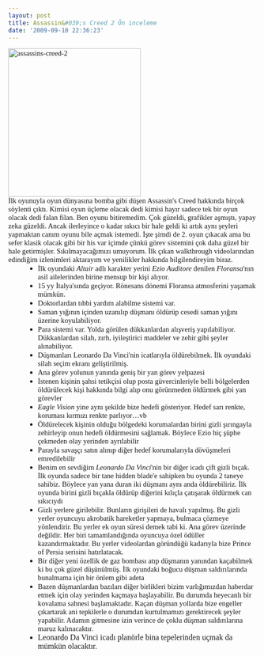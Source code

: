 ```yaml
---
layout: post
title: Assassin&#039;s Creed 2 Ön inceleme
date: '2009-09-10 22:36:23'
---
```


<p style="font-family:Calibri;font-size:11pt;margin:0;"><img class="aligncenter size-medium wp-image-89" title="assassins-creed-2" src="http://devdala.files.wordpress.com/2009/09/assassins-creed-21.jpg?w=268" alt="assassins-creed-2" width="268" height="300" /></p>
<p style="font-family:Calibri;font-size:11pt;margin:0;">İlk oyunuyla oyun dünyasına bomba gibi düşen Assassin's Creed hakkında birçok söylenti çıktı. Kimisi oyun üçleme olacak dedi kimisi hayır sadece tek bir oyun olacak dedi falan filan. Ben oyunu bitiremedim. Çok güzeldi, grafikler aşmıştı, yapay zeka güzeldi. Ancak ilerleyince o kadar sıkıcı bir hale geldi ki artık aynı şeyleri yapmaktan canım oyunu bile açmak istemedi. İşte şimdi de 2. oyun çıkacak ama bu sefer klasik olacak gibi bir his var içimde çünkü görev sistemini çok daha güzel bir hale getirmişler. Sıkılmayacağımızı umuyorum. İlk çıkan walkthrough videolarından edindiğim izlenimleri aktarayım ve yenilikler hakkında bilgilendireyim biraz.</p>

<ul style="margin-left:.375in;direction:ltr;unicode-bidi:embed;margin-top:0;margin-bottom:0;" type="disc">
	<li style="margin-top:0;margin-bottom:0;vertical-align:middle;"><span style="font-family:Calibri;font-size:11pt;">İlk oyundaki <em>Altair</em> adlı      karakter yerini <em>Ezio Auditore</em> denilen <em>Floransa</em>'nın asil ailelerinden      birine mensup bir kişi alıyor. </span></li>
	<li style="margin-top:0;margin-bottom:0;vertical-align:middle;"><span style="font-family:Calibri;font-size:11pt;">15 yy İtalya'sında geçiyor.      Rönesans dönemi Floransa atmosferini yaşamak mümkün.</span></li>
	<li style="margin-top:0;margin-bottom:0;vertical-align:middle;"><span style="font-family:Calibri;font-size:11pt;">Doktorlardan tıbbi yardım      alabilme sistemi var.</span></li>
	<li style="margin-top:0;margin-bottom:0;vertical-align:middle;"><span style="font-family:Calibri;font-size:11pt;">Saman yığının içinden uzanılıp      düşmanı öldürüp cesedi saman yığını üzerine koyulabiliyor.</span></li>
	<li style="margin-top:0;margin-bottom:0;vertical-align:middle;"><span style="font-family:Calibri;font-size:11pt;">Para sistemi var. Yolda      görülen dükkanlardan alışveriş yapılabiliyor. Dükkanlardan silah, zırh,      iyileştirici maddeler ve zehir gibi şeyler alınabiliyor.</span></li>
	<li style="margin-top:0;margin-bottom:0;vertical-align:middle;"><span style="font-family:Calibri;font-size:11pt;">Düşmanları Leonardo Da      Vinci'nin icatlarıyla öldürebilmek. İlk oyundaki silah seçim ekranı geliştirilmiş.</span></li>
	<li style="margin-top:0;margin-bottom:0;vertical-align:middle;"><span style="font-family:Calibri;font-size:11pt;">Ana görev yolunun yanında      geniş bir yan görev yelpazesi</span></li>
	<li style="margin-top:0;margin-bottom:0;vertical-align:middle;"><span style="font-family:Calibri;font-size:11pt;">İstenen kişinin şahsi      tetikçisi olup posta güvercinleriyle belli bölgelerden öldürülecek kişi      hakkında bilgi alıp onu görünmeden öldürmek gibi yan görevler</span></li>
	<li style="margin-top:0;margin-bottom:0;vertical-align:middle;"><span style="font-family:Calibri;font-size:11pt;"><em>Eagle Vision</em> yine aynı şekilde      bize hedefi gösteriyor. Hedef sarı renkte, koruması kırmızı renkte parlıyor…vb</span></li>
	<li style="margin-top:0;margin-bottom:0;vertical-align:middle;"><span style="font-family:Calibri;font-size:11pt;">Öldürelecek kişinin olduğu      bölgedeki korumalardan birini gizli şırıngayla zehirleyip onun hedefi      öldürmesini sağlamak. Böylece Ezio hiç şüphe çekmeden olay yerinden ayrılabilir</span></li>
	<li style="margin-top:0;margin-bottom:0;vertical-align:middle;"><span style="font-family:Calibri;font-size:11pt;">Parayla savaşçı satın alınıp      diğer hedef korumalarıyla dövüşmeleri emredilebilir</span></li>
	<li style="margin-top:0;margin-bottom:0;vertical-align:middle;"><span style="font-family:Calibri;font-size:11pt;">Benim en sevdiğim <em>Leonardo Da      Vinci</em>'nin bir diğer icadı çift gizli bıçak. İlk oyunda sadece bir tane      hidden blade'e sahipken bu oyunda 2 taneye sahibiz. Böylece yan yana duran      iki düşmanı aynı anda öldürebiliriz. İlk oyunda birini gizli bıçakla      öldürüp diğerini kılıçla çatışarak öldürmek can sıkıcıydı</span></li>
	<li style="margin-top:0;margin-bottom:0;vertical-align:middle;"><span style="font-family:Calibri;font-size:11pt;">Gizli yerlere girilebilir.      Bunların girişileri de havalı yapılmış. Bu gizli yerler oyuncuyu akrobatik      hareketler yapmaya, bulmaca çözmeye yönlendirir. Bu yerler ek oyun süresi      demek tabi ki. Ana görev üzerinde değildir. Her biri tamamlandığında      oyuncuya özel ödüller kazandırmaktadır. Bu yerler videolardan göründüğü      kadarıyla bize Prince of Persia serisini hatırlatacak. </span></li>
	<li style="margin-top:0;margin-bottom:0;vertical-align:middle;"><span style="font-family:Calibri;font-size:11pt;">Bir diğer yeni özellik de gaz      bombası atıp düşmanın yanından kaçabilmek ki bu çok güzel düşünülmüş. İlk      oyundaki boğucu düşman saldırılarında bunalmama için bir önlem gibi adeta</span></li>
	<li style="margin-top:0;margin-bottom:0;vertical-align:middle;"><span style="font-family:Calibri;font-size:11pt;">Bazen düşmanlardan bazıları      diğer birlikleri bizim varlığımızdan haberdar etmek için olay yerinden      kaçmaya başlayabilir. Bu durumda heyecanlı bir kovalama sahnesi başlamaktadır.      Kaçan düşman yollarda bize engeller çıkartarak ani tepkilerle o durumdan      kurtulmamızı gerektirecek şeyler yapabilir. Adamın gitmesine izin verince      de çoklu düşman saldırılarına maruz kalınacaktır.</span></li>
	<li style="margin-top:0;margin-bottom:0;vertical-align:middle;"><span style="font-family:Calibri;"><span style="font-size:medium;">Leonardo Da Vinci icadı planörle bina tepelerinden uçmak da mümkün olacaktır.</span></span></li>
</ul>